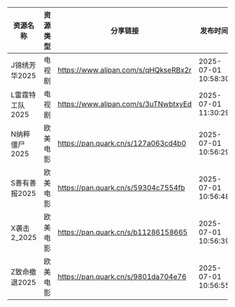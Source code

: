 | 资源名称       | 资源类型 | 分享链接                                 | 发布时间                |
| ---------- | ---- | ------------------------------------ | ------------------- |
| J锦绣芳华2025  | 电视剧  | https://www.alipan.com/s/qHQkseRBx2r | 2025-07-01 10:58:30 |
| L雷霆特工队2025 | 电视剧  | https://www.alipan.com/s/3uTNwbtxyEd | 2025-07-01 11:30:29 |
| N纳粹僵尸2025  | 欧美电影 | https://pan.quark.cn/s/127a063cd4b0  | 2025-07-01 10:56:29 |
| S善有善报2025  | 欧美电影 | https://pan.quark.cn/s/59304c7554fb  | 2025-07-01 10:56:48 |
| X袭击2_2025  | 欧美电影 | https://pan.quark.cn/s/b11286158665  | 2025-07-01 10:56:39 |
| Z致命撤退2025  | 欧美电影 | https://pan.quark.cn/s/9801da704e76  | 2025-07-01 10:56:55 |
